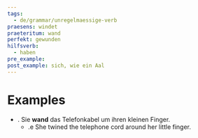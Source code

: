 ```yaml
---
tags:
  - de/grammar/unregelmaessige-verb
praesens: windet
praeteritum: wand
perfekt: gewunden
hilfsverb:
  - haben
pre_example: 
post_example: sich, wie ein Aal
---
```


# Examples
- . Sie **wand** das Telefonkabel um ihren kleinen Finger.
	- .e She twined the telephone cord around her little finger.
